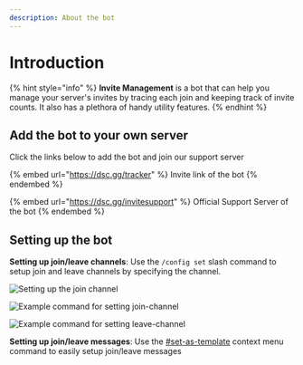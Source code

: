 ```yaml
---
description: About the bot
---
```


# Introduction

{% hint style="info" %}
**Invite Management** is a bot that can help you manage your server's invites by tracing each join and keeping track of invite counts. It also has a plethora of handy utility features.
{% endhint %}

## Add the bot to your own server

Click the links below to add the bot and join our support server

{% embed url="https://dsc.gg/tracker" %}
Invite link of the bot
{% endembed %}

{% embed url="https://dsc.gg/invitesupport" %}
Official Support Server of the bot
{% endembed %}

## Setting up the bot

**Setting up join/leave channels**: Use the `/config set` slash command to setup join and leave channels by specifying the channel.

![Setting up the join channel](https://cdn.discordapp.com/attachments/889530273618886686/894923564774461530/joinchannel.gif)

![Example command for setting join-channel](https://cdn.discordapp.com/attachments/889530273618886686/898137361412657152/unknown.png)

![Example command for setting leave-channel](https://cdn.discordapp.com/attachments/889530273618886686/898137443440685056/unknown.png)

**Setting up join/leave messages**: Use the [#set-as-template](commands/config.md#set-as-template "mention") context menu command to easily setup join/leave messages
